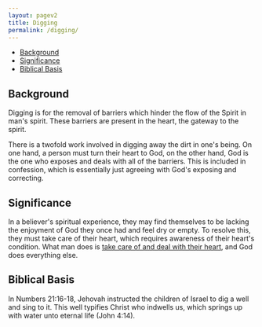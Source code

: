 ```yaml
---
layout: pagev2
title: Digging
permalink: /digging/
---
```

- [Background](#background)
- [Significance](#significance)
- [Biblical Basis](#biblical-basis)

## Background

Digging is for the removal of barriers which hinder the flow of the Spirit in man's spirit. These barriers are present in the heart, the gateway to the spirit.

There is a twofold work involved in digging away the dirt in one's being. On one hand, a person must turn their heart to God, on the other hand, God is the one who exposes and deals with all of the barriers. This is included in confession, which is essentially just agreeing with God's exposing and correcting.

## Significance

In a believer's spiritual experience, they may find themselves to be lacking the enjoyment of God they once had and feel dry or empty. To resolve this, they must take care of their heart, which requires awareness of their heart's condition. What man does is [take care of and deal with their heart](../dealing_with_heart), and God does everything else.

## Biblical Basis

In Numbers 21:16-18, Jehovah instructed the children of Israel to dig a well and sing to it. This well typifies Christ who indwells us, which springs up with water unto eternal life (John 4:14).



